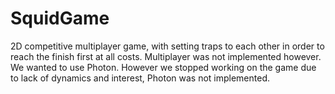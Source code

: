 # SquidGame
2D competitive multiplayer game, with setting traps to each other in order to reach the finish first at all costs. Multiplayer was not implemented however. We wanted to use Photon. However we stopped working on the game due to lack of dynamics and interest, Photon was not implemented.
